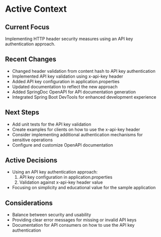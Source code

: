 # Active Context

## Current Focus
Implementing HTTP header security measures using an API key authentication approach.

## Recent Changes
- Changed header validation from content hash to API key authentication
- Implemented API key validation using x-api-key header
- Added API key configuration in application.properties
- Updated documentation to reflect the new approach
- Added SpringDoc OpenAPI for API documentation generation
- Integrated Spring Boot DevTools for enhanced development experience

## Next Steps
- Add unit tests for the API key validation
- Create examples for clients on how to use the x-api-key header
- Consider implementing additional authentication mechanisms for sensitive operations
- Configure and customize OpenAPI documentation

## Active Decisions
- Using an API key authentication approach:
  1. API key configuration in application.properties
  2. Validation against x-api-key header value
- Focusing on simplicity and educational value for the sample application

## Considerations
- Balance between security and usability
- Providing clear error messages for missing or invalid API keys
- Documentation for API consumers on how to use the API key authentication
